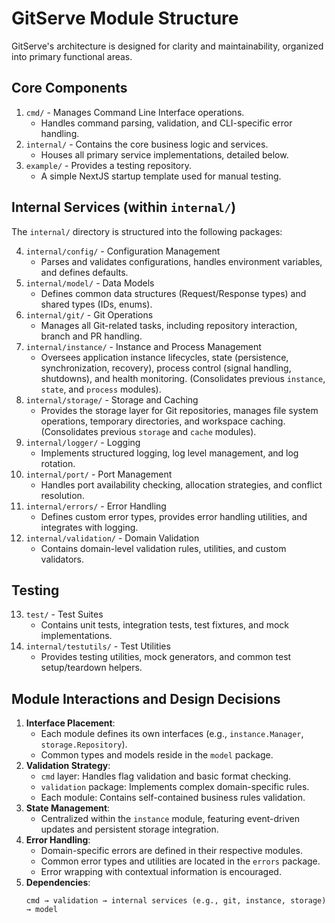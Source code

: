 # GitServe Module Structure

GitServe's architecture is designed for clarity and maintainability, organized into primary functional areas.

## Core Components

1.  `cmd/` - Manages Command Line Interface operations.
    - Handles command parsing, validation, and CLI-specific error handling.
2.  `internal/` - Contains the core business logic and services.
    - Houses all primary service implementations, detailed below.
3.  `example/` - Provides a testing repository.
    - A simple NextJS startup template used for manual testing.

## Internal Services (within `internal/`)

The `internal/` directory is structured into the following packages:

4.  `internal/config/` - Configuration Management
    - Parses and validates configurations, handles environment variables, and defines defaults.
5.  `internal/model/` - Data Models
    - Defines common data structures (Request/Response types) and shared types (IDs, enums).
6.  `internal/git/` - Git Operations
    - Manages all Git-related tasks, including repository interaction, branch and PR handling.
7.  `internal/instance/` - Instance and Process Management
    - Oversees application instance lifecycles, state (persistence, synchronization, recovery), process control (signal handling, shutdowns), and health monitoring. (Consolidates previous `instance`, `state`, and `process` modules).
8.  `internal/storage/` - Storage and Caching
    - Provides the storage layer for Git repositories, manages file system operations, temporary directories, and workspace caching. (Consolidates previous `storage` and `cache` modules).
9.  `internal/logger/` - Logging
    - Implements structured logging, log level management, and log rotation.
10. `internal/port/` - Port Management
    - Handles port availability checking, allocation strategies, and conflict resolution.
11. `internal/errors/` - Error Handling
    - Defines custom error types, provides error handling utilities, and integrates with logging.
12. `internal/validation/` - Domain Validation
    - Contains domain-level validation rules, utilities, and custom validators.

## Testing

13. `test/` - Test Suites
    - Contains unit tests, integration tests, test fixtures, and mock implementations.
14. `internal/testutils/` - Test Utilities
    - Provides testing utilities, mock generators, and common test setup/teardown helpers.

## Module Interactions and Design Decisions

1.  **Interface Placement**:
    - Each module defines its own interfaces (e.g., `instance.Manager`, `storage.Repository`).
    - Common types and models reside in the `model` package.
2.  **Validation Strategy**:
    - `cmd` layer: Handles flag validation and basic format checking.
    - `validation` package: Implements complex domain-specific rules.
    - Each module: Contains self-contained business rules validation.
3.  **State Management**:
    - Centralized within the `instance` module, featuring event-driven updates and persistent storage integration.
4.  **Error Handling**:
    - Domain-specific errors are defined in their respective modules.
    - Common error types and utilities are located in the `errors` package.
    - Error wrapping with contextual information is encouraged.
5.  **Dependencies**:
    ```
    cmd → validation → internal services (e.g., git, instance, storage) → model
    ```
